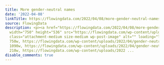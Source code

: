 ```yaml
---
title: More gender-neutral names
date: '2022-04-08'
linkTitle: https://flowingdata.com/2022/04/08/more-gender-neutral-names/
source: FlowingData
description: <p><a href="https://flowingdata.com/2022/04/08/more-gender-neutral-names/"><img
  width="750" height="536" src="https://flowingdata.com/wp-content/uploads/2022/04/gender-neutral-names-750x536.jpeg"
  class="attachment-medium size-medium wp-post-image" alt="" loading="lazy" srcset="https://flowingdata.com/wp-content/uploads/2022/04/gender-neutral-names-750x536.jpeg
  750w, https://flowingdata.com/wp-content/uploads/2022/04/gender-neutral-names-1090x779.jpeg
  1090w, https://flowingdata.com/wp-content/uploads/2022/04/gender-neutral-names-210x150.jpeg
  210w, https://flowingdata.com/wp-content/uploads/2022 ...
disable_comments: true
---
```

<p><a href="https://flowingdata.com/2022/04/08/more-gender-neutral-names/"><img width="750" height="536" src="https://flowingdata.com/wp-content/uploads/2022/04/gender-neutral-names-750x536.jpeg" class="attachment-medium size-medium wp-post-image" alt="" loading="lazy" srcset="https://flowingdata.com/wp-content/uploads/2022/04/gender-neutral-names-750x536.jpeg 750w, https://flowingdata.com/wp-content/uploads/2022/04/gender-neutral-names-1090x779.jpeg 1090w, https://flowingdata.com/wp-content/uploads/2022/04/gender-neutral-names-210x150.jpeg 210w, https://flowingdata.com/wp-content/uploads/2022 ...